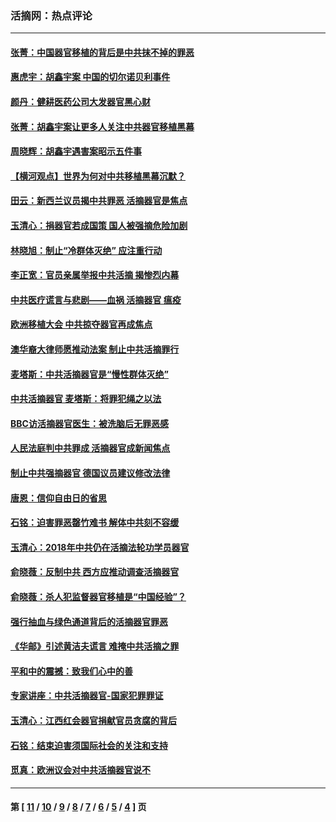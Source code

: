 ### 活摘网：热点评论
---
#### [张菁：中国器官移植的背后是中共抹不掉的罪恶](../../pages/nf5879/n13974977.md?05250430) 
#### [惠虎宇：胡鑫宇案 中国的切尔诺贝利事件](../../pages/nf5879/n13942916.md?05250430) 
#### [颜丹：健耕医药公司大发器官黑心财](../../pages/nf5879/n13940134.md?05250430) 
#### [张菁：胡鑫宇案让更多人关注中共器官移植黑幕](../../pages/nf5879/n13929073.md?05250430) 
#### [周晓辉：胡鑫宇遇害案昭示五件事](../../pages/nf5879/n13921870.md?05250430) 
#### [【横河观点】世界为何对中共移植黑幕沉默？](../../pages/nf5879/n13244249.md?05250430) 
#### [田云：新西兰议员揭中共罪恶 活摘器官是焦点](../../pages/nf5879/n13070629.md?05250430) 
#### [玉清心：捐器官若成国策 国人被强摘危险加剧](../../pages/nf5879/n12802713.md?05250430) 
#### [林晓旭：制止“冷群体灭绝” 应注重行动](../../pages/nf5879/n12779736.md?05250430) 
#### [李正宽：官员亲属举报中共活摘 揭惨烈内幕](../../pages/nf5879/n12684490.md?05250430) 
#### [中共医疗谎言与悲剧——血祸 活摘器官 瘟疫](../../pages/nf5879/n12372103.md?05250430) 
#### [欧洲移植大会 中共掠夺器官再成焦点](../../pages/nf5879/n11538883.md?05250430) 
#### [澳华裔大律师愿推动法案 制止中共活摘罪行](../../pages/nf5879/n11377039.md?05250430) 
#### [麦塔斯：中共活摘器官是“慢性群体灭绝”](../../pages/nf5879/n11350529.md?05250430) 
#### [中共活摘器官 麦塔斯：将罪犯绳之以法](../../pages/nf5879/n11347973.md?05250430) 
#### [BBC访活摘器官医生：被洗脑后无罪恶感](../../pages/nf5879/n11335935.md?05250430) 
#### [人民法庭判中共罪成 活摘器官成新闻焦点](../../pages/nf5879/n11331578.md?05250430) 
#### [制止中共强摘器官 德国议员建议修改法律](../../pages/nf5879/n11249451.md?05250430) 
#### [唐恩：信仰自由日的省思](../../pages/nf5879/n11003525.md?05250430) 
#### [石铭：迫害罪恶罄竹难书  解体中共刻不容缓](../../pages/nf5879/n10942855.md?05250430) 
#### [玉清心：2018年中共仍在活摘法轮功学员器官](../../pages/nf5879/n10914646.md?05250430) 
#### [俞晓薇：反制中共 西方应推动调查活摘器官](../../pages/nf5879/n10794671.md?05250430) 
#### [俞晓薇：杀人犯监督器官移植是“中国经验”？](../../pages/nf5879/n10466427.md?05250430) 
#### [强行抽血与绿色通道背后的活摘器官罪恶](../../pages/nf5879/n10004708.md?05250430) 
#### [《华邮》引述黄洁夫谎言 难掩中共活摘之罪](../../pages/nf5879/n9642309.md?05250430) 
#### [平和中的震撼：致我们心中的善](../../pages/nf5879/n9021123.md?05250430) 
#### [专家讲座：中共活摘器官-国家犯罪罪证](../../pages/nf5879/n8828153.md?05250430) 
#### [玉清心：江西红会器官捐献官员贪腐的背后](../../pages/nf5879/n8522122.md?05250430) 
#### [石铭：结束迫害须国际社会的关注和支持](../../pages/nf5879/n8443497.md?05250430) 
#### [觅真：欧洲议会对中共活摘器官说不](../../pages/nf5879/n8337486.md?05250430) 

---
#### 第 [ [11](./11.md?05250430) / [10](./10.md?05250430) / [9](./9.md?05250430) / [8](./8.md?05250430) / [7](./7.md?05250430) / [6](./6.md?05250430) / [5](./5.md?05250430) / [4](./4.md?05250430) ] 页
